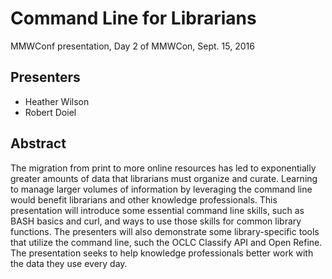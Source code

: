 # Command Line for Librarians

MMWConf presentation, Day 2 of MMWCon, Sept. 15, 2016

## Presenters

+ Heather Wilson
+ Robert Doiel

## Abstract

The migration from print to more online resources has led to exponentially greater amounts of data that librarians must organize and curate. Learning to manage larger volumes of information by leveraging the command line would benefit librarians and other knowledge professionals. This presentation will introduce some essential command line skills, such as BASH basics and curl, and ways to use those skills for common library functions. The presenters will also demonstrate some library-specific tools that utilize the command line, such the OCLC Classify API and Open Refine. The presentation seeks to help knowledge professionals better work with the data they use every day. 


